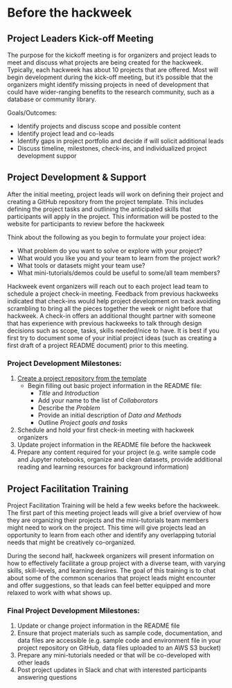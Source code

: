 # Before the hackweek

## Project Leaders Kick-off Meeting

The purpose for the kickoff meeting is for organizers and project leads to meet and discuss what projects are being created for the hackweek. Typically, each hackweek has about 10 projects that are offered. Most will begin development during the kick-off meeting, but it’s possible that the organizers might identify missing projects in need of development that could have wider-ranging benefits to the research community, such as a database or community library. 

Goals/Outcomes: 
* Identify projects and discuss scope and possible content
* Identify project lead and co-leads
* Identify gaps in project portfolio and decide if will solicit additional leads
* Discuss timeline, milestones, check-ins, and individualized project development suppor

## Project Development & Support

After the initial meeting, project leads will work on defining their project and creating a GitHub repository from the project template. This includes defining the project tasks and outlining the anticipated skills that participants will apply in the project. This information will be posted to the website for participants to review before the hackweek

Think about the following as you begin to formulate your project idea:
* What problem do you want to solve or explore with your project?
* What would you like you and your team to learn from the project work?
* What tools or datasets might your team use?
* What mini-tutorials/demos could be useful to some/all team members?

Hackweek event organizers will reach out to each project lead team to schedule a project check-in meeting. Feedback from previous hackweeks indicated that check-ins would help project development on track avoiding scrambling to bring all the pieces together the week or night before that hackweek. A check-in offers an additional thought partner with someone that has experience with previous hackweeks to talk through design decisions such as scope, tasks, skills needed/nice to have. It is best if you first try to document some of your initial project ideas (such as creating a first draft of a project README document) prior to this meeting.

### Project Development Milestones:

1. [Create a project repository from the template](#organizing-your-project-on-github)
    - Begin filling out basic project information in the README file:
      - *Title* and *Introduction*
      - Add your name to the list of *Collaborators*
      - Describe the *Problem*
      - Provide an initial description of *Data and Methods*
      - Outline *Project goals and tasks*
2. Schedule and hold your first check-in meeting with hackweek organizers
3. Update project information in the README file before the hackweek
4. Prepare any content required for your project (e.g. write sample code and Jupyter notebooks, organize and clean datasets, provide additional reading and learning resources for background information)


## Project Facilitation Training

Project Facilitation Training will be held a few weeks before the hackweek. The first part of this meeting project leads will give a brief overview of how they are organizing their projects and the mini-tutorials team members might need to work on the project. This time will give projects lead an opportunity to learn from each other and identify any overlapping tutorial needs that might be creatively co-organized.  

During the second half, hackweek organizers will present information on how to effectively facilitate a group project with a diverse team, with varying skills, skill-levels, and learning desires. The goal of this training is to chat about some of the common scenarios that project leads might encounter and offer suggestions, so that leads can feel better equipped and more relaxed to work with what shows up.

### Final Project Development Milestones:
1. Update or change project information in the README file 
2. Ensure that project materials such as sample code, documentation, and data files are accessible (e.g. sample code and environment file in your project repository on GitHub, data files uploaded to an AWS S3 bucket)
3. Prepare any mini-tutorials needed or that will be co-developed with other leads
4. Post project updates in Slack and chat with interested participants answering questions

